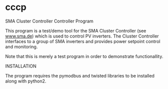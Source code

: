 # cccp
SMA Cluster Controller Controller Program 

This program is a test/demo tool for the SMA Cluster Controller (see www.sma.de) which is used to control PV inverters. 
The Cluster Controller interfaces to a group of SMA inverters and provides power setpoint control and monitoring.

Note that this is merely a test program in order to demonstrate functionallity.

INSTALLATION

The program requires the pymodbus and twisted libraries to be installed along with
python2. 
